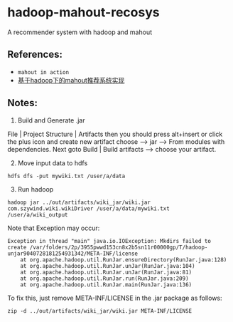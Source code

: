 # hadoop-mahout-recosys
A recommender system with hadoop and mahout

## References:
- `mahout in action`
- [基于hadoop下的mahout推荐系统实现](http://blog.csdn.net/sun_wangdong/article/details/59483790)

## Notes:
1. Build and Generate .jar  

File | Project Structure | Artifacts then you should press alt+insert or click the plus icon and create new artifact choose --> jar --> From modules with dependencies.
Next goto Build | Build artifacts --> choose your artifact.

2. Move input data to hdfs
```shell
hdfs dfs -put mywiki.txt /user/a/data
```
3. Run hadoop
```shell
hadoop jar ../out/artifacts/wiki_jar/wiki.jar com.szywind.wiki.wikiDriver /user/a/data/mywiki.txt /user/a/wiki_output
```
Note that
Exception may occur:
```
Exception in thread "main" java.io.IOException: Mkdirs failed to create /var/folders/2p/3955pwwd153cn8x2b5sn11r00000gp/T/hadoop-unjar9040728181254931342/META-INF/license
	at org.apache.hadoop.util.RunJar.ensureDirectory(RunJar.java:128)
	at org.apache.hadoop.util.RunJar.unJar(RunJar.java:104)
	at org.apache.hadoop.util.RunJar.unJar(RunJar.java:81)
	at org.apache.hadoop.util.RunJar.run(RunJar.java:209)
	at org.apache.hadoop.util.RunJar.main(RunJar.java:136)
```
To fix this, just remove META-INF/LICENSE in the .jar package as follows:
```shell
zip -d ../out/artifacts/wiki_jar/wiki.jar META-INF/LICENSE
```
